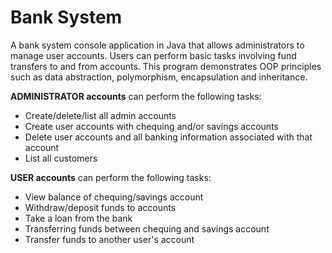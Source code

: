 # Bank System

A bank system console application in Java that allows administrators to manage user accounts. Users can perform basic tasks involving fund transfers to and from accounts. This program demonstrates OOP principles such as data abstraction, polymorphism, encapsulation and inheritance.


**ADMINISTRATOR accounts** can perform the following tasks:
- Create/delete/list all admin accounts
- Create user accounts with chequing and/or savings accounts
- Delete user accounts and all banking information associated with that account
- List all customers

**USER accounts** can perform the following tasks:
- View balance of chequing/savings account
- Withdraw/deposit funds to accounts
- Take a loan from the bank
- Transferring funds between chequing and savings account
- Transfer funds to another user's account
